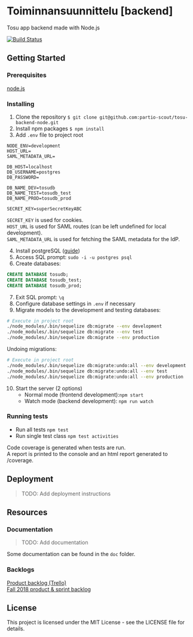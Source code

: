 # Toiminnansuunnittelu [backend]

Tosu app backend made with Node.js

[![Build Status](https://travis-ci.org/partio-scout/tosu-backend-node.svg?branch=master)](https://travis-ci.org/partio-scout/tosu-backend-node)

## Getting Started

### Prerequisites

[node.js ](https://nodejs.org/en/)

### Installing

1. Clone the repository `$ git clone git@github.com:partio-scout/tosu-backend-node.git`
2. Install npm packages `$ npm install`
3. Add `.env` file to project root

```
NODE_ENV=development
HOST_URL=
SAML_METADATA_URL=

DB_HOST=localhost
DB_USERNAME=postgres
DB_PASSWORD=

DB_NAME_DEV=tosudb
DB_NAME_TEST=tosudb_test
DB_NAME_PROD=tosudb_prod

SECRET_KEY=superSecretKeyABC
```

`SECRET_KEY` is used for cookies.  
`HOST_URL` is used for SAML routes (can be left undefined for local development).  
`SAML_METADATA_URL` is used for fetching the SAML metadata for the IdP.

4. Install postgreSQL ([guide](https://www.digitalocean.com/community/tutorials/how-to-install-and-use-postgresql-on-ubuntu-16-04))
5. Access SQL prompt: `sudo -i -u postgres psql`
6. Create databases:

```sql
CREATE DATABASE tosudb;
CREATE DATABASE tosudb_test;
CREATE DATABASE tosudb_prod;
```

7. Exit SQL prompt: `\q`
8. Configure database settings in `.env` if necessary
9. Migrate models to the development and testing databases:

```sh
# Execute in project root
./node_modules/.bin/sequelize db:migrate --env development
./node_modules/.bin/sequelize db:migrate --env test
./node_modules/.bin/sequelize db:migrate --env production
```

Undoing migrations:

```sh
# Execute in project root
./node_modules/.bin/sequelize db:migrate:undo:all --env development
./node_modules/.bin/sequelize db:migrate:undo:all --env test
./node_modules/.bin/sequelize db:migrate:undo:all --env production
```

10. Start the server (2 options)
    - Normal mode (frontend development):`npm start`
    - Watch mode (backend development): `npm run watch`

### Running tests

- Run all tests `npm test`
- Run single test class `npm test activities`

Code coverage is generated when tests are run.  
A report is printed to the console and an html report generated to /coverage.

## Deployment

> TODO: Add deployment instructions

## Resources

### Documentation

> TODO: Add documentation

Some documentation can be found in the `doc` folder.

### Backlogs

[Product backlog (Trello)](https://trello.com/b/87G4Y96t/tosu-app)  
[Fall 2018 product & sprint backlog](https://docs.google.com/spreadsheets/d/1s8WgWyk6s9hXbjHSsdBv8X7MHLPGrLpprMkqOl15yBo/edit?usp=sharing)

## License

This project is licensed under the MIT License - see the LICENSE file for details.
